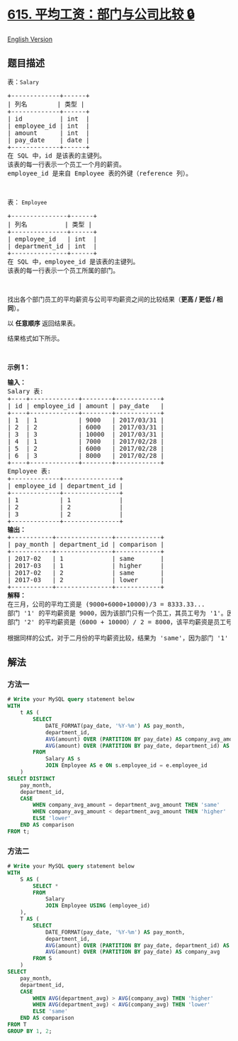 # [615. 平均工资：部门与公司比较 🔒](https://leetcode.cn/problems/average-salary-departments-vs-company)

[English Version](/solution/0600-0699/0615.Average%20Salary%20Departments%20VS%20Company/README_EN.md)

<!-- tags:数据库 -->

<!-- difficulty:困难 -->

## 题目描述

<!-- 这里写题目描述 -->

<p>表：<code>Salary</code></p>

<pre>
+-------------+------+
| 列名        | 类型 |
+-------------+------+
| id          | int  |
| employee_id | int  |
| amount      | int  |
| pay_date    | date |
+-------------+------+
在 SQL 中，id 是该表的主键列。
该表的每一行表示一个员工一个月的薪资。
employee_id 是来自 Employee 表的外键（reference 列）。</pre>

<p>&nbsp;</p>

<p>表：&nbsp;<code>Employee</code></p>

<pre>
+---------------+------+
| 列名          | 类型 |
+---------------+------+
| employee_id   | int  |
| department_id | int  |
+---------------+------+
在 SQL 中，employee_id 是该表的主键列。
该表的每一行表示一个员工所属的部门。</pre>

<p>&nbsp;</p>

<p>找出各个部门员工的平均薪资与公司平均薪资之间的比较结果（<strong>更高 / 更低 / 相同</strong>）。</p>

<p>以 <strong>任意顺序</strong> 返回结果表。</p>

<p>结果格式如下所示。</p>

<p>&nbsp;</p>

<p><strong>示例 1：</strong></p>

<pre>
<b>输入：</b>
Salary 表:
+----+-------------+--------+------------+
| id | employee_id | amount | pay_date   |
+----+-------------+--------+------------+
| 1  | 1           | 9000   | 2017/03/31 |
| 2  | 2           | 6000   | 2017/03/31 |
| 3  | 3           | 10000  | 2017/03/31 |
| 4  | 1           | 7000   | 2017/02/28 |
| 5  | 2           | 6000   | 2017/02/28 |
| 6  | 3           | 8000   | 2017/02/28 |
+----+-------------+--------+------------+
Employee 表:
+-------------+---------------+
| employee_id | department_id |
+-------------+---------------+
| 1           | 1             |
| 2           | 2             |
| 3           | 2             |
+-------------+---------------+
<strong>输出：</strong>
+-----------+---------------+------------+
| pay_month | department_id | comparison |
+-----------+---------------+------------+
| 2017-02   | 1             | same       |
| 2017-03   | 1             | higher     |
| 2017-02   | 2             | same       |
| 2017-03   | 2             | lower      |
+-----------+---------------+------------+
<strong>解释：
</strong>在三月，公司的平均工资是 (9000+6000+10000)/3 = 8333.33...
部门 '1' 的平均薪资是 9000，因为该部门只有一个员工，其员工号为 '1'。因为 9000 &gt; 8333.33，所以比较结果为 'higher'
部门 '2' 的平均薪资是（6000 + 10000）/ 2 = 8000，该平均薪资是员工号 '2' 和 '3' 的薪资的平均值。因为 8000 &lt; 8333.33，比较结果为 'lower'。

根据同样的公式，对于二月份的平均薪资比较，结果为 'same'，因为部门 '1' 和 '2' 都与公司的平均薪资相同，即为 7000。</pre>

## 解法

### 方法一

<!-- tabs:start -->

```sql
# Write your MySQL query statement below
WITH
    t AS (
        SELECT
            DATE_FORMAT(pay_date, '%Y-%m') AS pay_month,
            department_id,
            AVG(amount) OVER (PARTITION BY pay_date) AS company_avg_amount,
            AVG(amount) OVER (PARTITION BY pay_date, department_id) AS department_avg_amount
        FROM
            Salary AS s
            JOIN Employee AS e ON s.employee_id = e.employee_id
    )
SELECT DISTINCT
    pay_month,
    department_id,
    CASE
        WHEN company_avg_amount = department_avg_amount THEN 'same'
        WHEN company_avg_amount < department_avg_amount THEN 'higher'
        ELSE 'lower'
    END AS comparison
FROM t;
```

<!-- tabs:end -->

### 方法二

<!-- tabs:start -->

```sql
# Write your MySQL query statement below
WITH
    S AS (
        SELECT *
        FROM
            Salary
            JOIN Employee USING (employee_id)
    ),
    T AS (
        SELECT
            DATE_FORMAT(pay_date, '%Y-%m') AS pay_month,
            department_id,
            AVG(amount) OVER (PARTITION BY pay_date, department_id) AS department_avg,
            AVG(amount) OVER (PARTITION BY pay_date) AS company_avg
        FROM S
    )
SELECT
    pay_month,
    department_id,
    CASE
        WHEN AVG(department_avg) > AVG(company_avg) THEN 'higher'
        WHEN AVG(department_avg) < AVG(company_avg) THEN 'lower'
        ELSE 'same'
    END AS comparison
FROM T
GROUP BY 1, 2;
```

<!-- tabs:end -->

<!-- end -->
